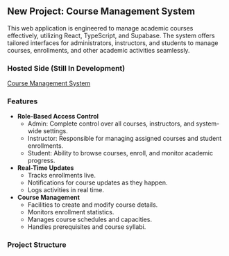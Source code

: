 ## New Project: Course Management System

This web application is engineered to manage academic courses effectively, utilizing React, TypeScript, and Supabase. The system offers tailored interfaces for administrators, instructors, and students to manage courses, enrollments, and other academic activities seamlessly.

### Hosted Side (Still In Development)
[Course Management System](https://coursemanagment.netlify.app)

### Features
- **Role-Based Access Control**
  - Admin: Complete control over all courses, instructors, and system-wide settings.
  - Instructor: Responsible for managing assigned courses and student enrollments.
  - Student: Ability to browse courses, enroll, and monitor academic progress.
- **Real-Time Updates**
  - Tracks enrollments live.
  - Notifications for course updates as they happen.
  - Logs activities in real time.
- **Course Management**
  - Facilities to create and modify course details.
  - Monitors enrollment statistics.
  - Manages course schedules and capacities.
  - Handles prerequisites and course syllabi.

### Project Structure
